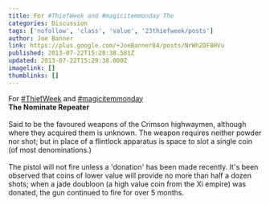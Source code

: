 ```yaml
---
title: For #ThiefWeek and #magicitemmonday The
categories: Discussion
tags: ['nofollow', 'class', 'value', '23thiefweek/posts']
author: Joe Banner
link: https://plus.google.com/+JoeBanner84/posts/NrWh2DF8HVu
published: 2013-07-22T15:28:38.581Z
updated: 2013-07-22T15:29:38.000Z
imagelink: []
thumblinks: []
---
```


For  <a rel="nofollow" class="ot-hashtag" href="https://plus.google.com/s/%23ThiefWeek/posts">#ThiefWeek</a>  and  <a rel="nofollow" class="ot-hashtag" href="https://plus.google.com/s/%23magicitemmonday/posts">#magicitemmonday</a>   <br /><b>The Nominate Repeater</b><br /><br />Said to be the favoured weapons of the Crimson highwaymen, although where they acquired them is unknown. The weapon requires neither powder nor shot; but in place of a flintlock apparatus is space to slot a single coin (of most denominations.) <br /><br />The pistol will not fire unless a &#39;donation&#39; has been made recently. It&#39;s been observed that coins of lower value will provide no more than half a dozen shots; when a jade doubloon (a high value coin from the Xi empire) was donated, the gun continued to fire for over 5 months.